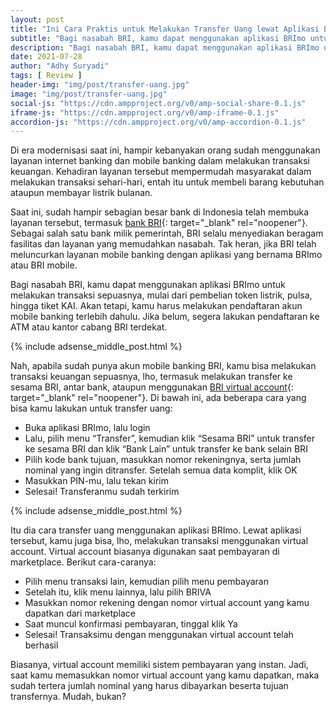 ```yaml
---
layout: post
title: "Ini Cara Praktis untuk Melakukan Transfer Uang lewat Aplikasi BRImo"
subtitle: "Bagi nasabah BRI, kamu dapat menggunakan aplikasi BRImo untuk melakukan transaksi sepuasnya, mulai dari pembelian token listrik, pulsa, hingga tiket KAI."
description: "Bagi nasabah BRI, kamu dapat menggunakan aplikasi BRImo untuk melakukan transaksi sepuasnya, mulai dari pembelian token listrik, pulsa, hingga tiket KAI."
date: 2021-07-28
author: "Adhy Suryadi"
tags: [ Review ]
header-img: "img/post/transfer-uang.jpg"
image: "img/post/transfer-uang.jpg"
social-js: "https://cdn.ampproject.org/v0/amp-social-share-0.1.js"
iframe-js: "https://cdn.ampproject.org/v0/amp-iframe-0.1.js"
accordion-js: "https://cdn.ampproject.org/v0/amp-accordion-0.1.js"
---
```


Di era modernisasi saat ini, hampir kebanyakan orang sudah menggunakan layanan internet banking dan mobile banking dalam melakukan transaksi keuangan. Kehadiran layanan tersebut mempermudah masyarakat dalam melakukan transaksi sehari-hari, entah itu untuk membeli barang kebutuhan ataupun membayar listrik bulanan.

Saat ini, sudah hampir sebagian besar bank di Indonesia telah membuka layanan tersebut, termasuk [bank BRI](https://play.google.com/store/apps/details?id=id.co.bri.brimo "bank BRI"){: target="_blank" rel="noopener"}. Sebagai salah satu bank milik pemerintah, BRI selalu menyediakan beragam fasilitas dan layanan yang memudahkan nasabah. Tak heran, jika BRI telah meluncurkan layanan mobile banking dengan aplikasi yang bernama BRImo atau BRI mobile.

Bagi nasabah BRI, kamu dapat menggunakan aplikasi BRImo untuk melakukan transaksi sepuasnya, mulai dari pembelian token listrik, pulsa, hingga tiket KAI. Akan tetapi, kamu harus melakukan pendaftaran akun mobile banking terlebih dahulu. Jika belum, segera lakukan pendaftaran ke ATM atau kantor cabang BRI terdekat.

{% include adsense_middle_post.html %}

Nah, apabila sudah punya akun mobile banking BRI, kamu bisa melakukan transaksi keuangan sepuasnya, lho, termasuk melakukan transfer ke sesama BRI, antar bank, ataupun menggunakan [BRI virtual account](https://play.google.com/store/apps/details?id=id.co.bri.brimo "BRI virtual account"){: target="_blank" rel="noopener"}. Di bawah ini, ada beberapa cara yang bisa kamu lakukan untuk transfer uang:

<ul>
  <li>Buka aplikasi BRImo, lalu login</li>
  <li>
    Lalu, pilih menu “Transfer”, kemudian klik “Sesama BRI” untuk transfer ke
    sesama BRI dan klik “Bank Lain” untuk transfer ke bank selain BRI
  </li>
  <li>
    Pilih kode bank tujuan, masukkan nomor rekeningnya, serta jumlah nominal
    yang ingin ditransfer. Setelah semua data komplit, klik OK
  </li>
  <li>Masukkan PIN-mu, lalu tekan kirim</li>
  <li>Selesai! Transferanmu sudah terkirim</li>
</ul>

{% include adsense_middle_post.html %}

Itu dia cara transfer uang menggunakan aplikasi BRImo. Lewat aplikasi tersebut, kamu juga bisa, lho, melakukan transaksi menggunakan virtual account. Virtual account biasanya digunakan saat pembayaran di marketplace. Berikut cara-caranya:

<ul>
  <li>Pilih menu transaksi lain, kemudian pilih menu pembayaran</li>
  <li>Setelah itu, klik menu lainnya, lalu pilih BRIVA</li>
  <li>
    Masukkan nomor rekening dengan nomor virtual account yang kamu dapatkan dari
    marketplace
  </li>
  <li>Saat muncul konfirmasi pembayaran, tinggal klik Ya</li>
  <li>
    Selesai! Transaksimu dengan menggunakan virtual account telah berhasil
  </li>
</ul>

Biasanya, virtual account memiliki sistem pembayaran yang instan. Jadi, saat kamu memasukkan nomor virtual account yang kamu dapatkan, maka sudah tertera jumlah nominal yang harus dibayarkan beserta tujuan transfernya. Mudah, bukan?
